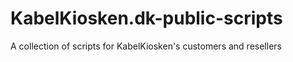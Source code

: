 # KabelKiosken.dk-public-scripts
A collection of scripts for KabelKiosken's customers and resellers
